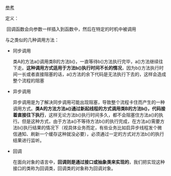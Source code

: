 [参考](https://www.cnblogs.com/xrq730/p/6424471.html)

定义：

​	回调函数会向参数一样插入到函数中，然后在特定的时机中被调用



与之类似的几种调用方法：

- 同步调用

  类A的方法a()调用类B的方法b()，一直等待b()方法执行完毕，a()方法继续往下走。**这种调用方式适用于方法b()执行时间不长的情况**，因为b()方法执行时间一长或者直接阻塞的话，a()方法的余下代码是无法执行下去的，这样会造成整个流程的阻塞

- 异步调用

  异步调用是为了解决同步调用可能出现阻塞，导致整个流程卡住而产生的一种调用方式。**类A的方法方法a()通过新起线程的方式调用类B的方法b()，代码接着直接往下执行**，这样无论方法b()执行时间多久，都不会阻塞住方法a()的执行。但是这种方式，由于方法a()不等待方法b()的执行完成，在方法a()需要方法b()执行结果的情况下（视具体业务而定，有些业务比如启异步线程发个微信通知、刷新一个缓存这种就没必要），必须通过一定的方式对方法b()的执行结果进行监听。

- 回调

  在面向对象的语言中，**回调则是通过接口或抽象类来实现的**，我们把实现这种接口的类称为回调类，回调类的对象称为回调对象。

  